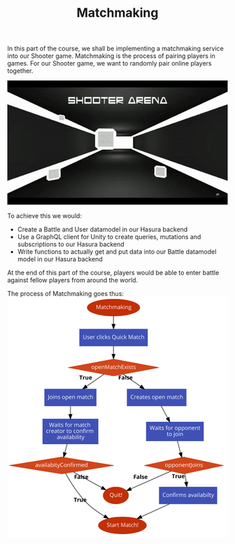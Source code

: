 ﻿---
title: "Matchmaking"
metaTitle: "Matchmaking with Hasura and Unity | Hasura GraphQL Tutorial"
metaDescription: "This tutorial covers how to set up a matchmaking service with Hasura and Unity"
---

In this part of the course, we shall be implementing a matchmaking service into our Shooter game.
Matchmaking is the process of pairing players in games. For our Shooter game, we want to randomly pair online players together.

![Matchmaking](./matchmaking/media/Matchmaking.gif)

To achieve this we would:
- Create a Battle and User datamodel in our Hasura backend
- Use a GraphQL client for Unity to create queries, mutations and subscriptions to our Hasura backend
- Write functions to actually get and put data into our Battle datamodel model in our Hasura backend

At the end of this part of the course, players would be able to enter battle against fellow players from around the world.

The process of Matchmaking goes thus:
![Matchmaking flow](./matchmaking/media/matchmaking-flow.png)
